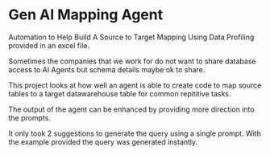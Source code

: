 # Gen AI Mapping Agent
Automation to Help Build A Source to Target Mapping Using Data Profiling provided in an excel file. 

Sometimes the companies that we work for do not want to share database access to AI Agents but schema details maybe ok to share. 

This project looks at how well an agent is able to create code to map source tables to a target datawarehouse table for common repititive tasks. 

The output of the agent can be enhanced by providing more direction into the prompts.

It only took 2 suggestions to generate the query using a single prompt. With the example provided the query was generated instantly. 
